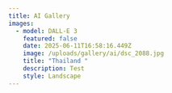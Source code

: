 ```yaml
---
title: AI Gallery
images:
  - model: DALL-E 3
    featured: false
    date: 2025-06-11T16:58:16.449Z
    image: /uploads/gallery/ai/dsc_2088.jpg
    title: "Thailand "
    description: Test
    style: Landscape
---
```

